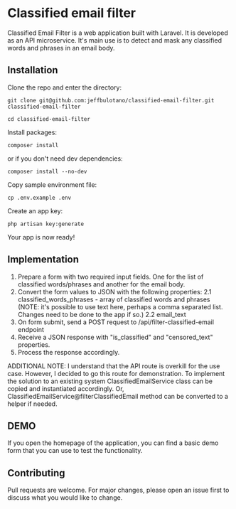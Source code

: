 # Classified email filter

Classified Email Filter is a web application built with Laravel. It is developed as an API microservice. It's main use is to detect and mask any classified words and phrases in an email body.

## Installation

Clone the repo and enter the directory:

```
git clone git@github.com:jeffbulotano/classified-email-filter.git classified-email-filter

cd classified-email-filter
```

Install packages:

```
composer install
```

or if you don't need dev dependencies:

```
composer install --no-dev
```

Copy sample environment file:

```
cp .env.example .env
```

Create an app key:

```
php artisan key:generate
```

Your app is now ready!

## Implementation

1. Prepare a form with two required input fields. One for the list of classified words/phrases and another for the email body.
2. Convert the form values to JSON with the following properties:
   2.1 classified_words_phrases - array of classified words and phrases (NOTE: it's possible to use text here, perhaps a comma separated list. Changes need to be done to the app if so.)
   2.2 email_text
3. On form submit, send a POST request to /api/filter-classified-email endpoint
4. Receive a JSON response with "is_classified" and "censored_text" properties.
5. Process the response accordingly.

ADDITIONAL NOTE: I understand that the API route is overkill for the use case. However, I decided to go this route for demonstration. To implement the solution to an existing system ClassifiedEmailService class can be copied and instantiated accordingly. Or, ClassifiedEmailService@filterClassifiedEmail method can be converted to a helper if needed.

## DEMO

If you open the homepage of the application, you can find a basic demo form that you can use to test the functionality.

## Contributing

Pull requests are welcome. For major changes, please open an issue first to discuss what you would like to change.

